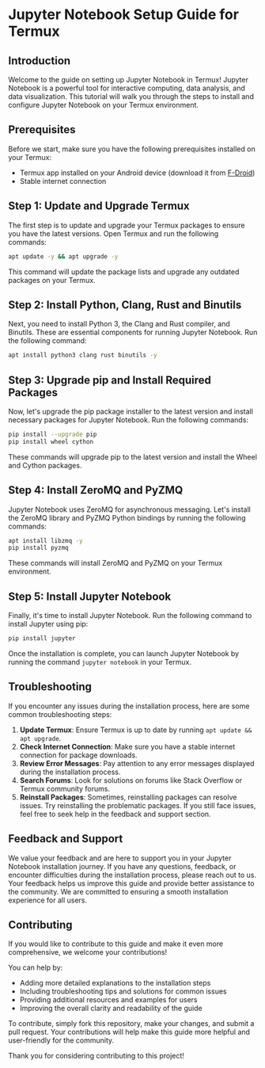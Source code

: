 # Jupyter Notebook Setup Guide for Termux
## Introduction
Welcome to the guide on setting up Jupyter Notebook in Termux!
Jupyter Notebook is a powerful tool for interactive computing, data analysis, and data visualization.
This tutorial will walk you through the steps to install and configure Jupyter Notebook on your Termux environment.

## Prerequisites
Before we start, make sure you have the following prerequisites installed on your Termux:
- Termux app installed on your Android device (download it from [F-Droid](https://f-droid.org/en/packages/com.termux/))
- Stable internet connection

## Step 1: Update and Upgrade Termux
The first step is to update and upgrade your Termux packages to ensure you have the latest versions.
Open Termux and run the following commands:
```bash
apt update -y && apt upgrade -y
```
This command will update the package lists and upgrade any outdated packages on your Termux.

## Step 2: Install Python, Clang, Rust and Binutils
Next, you need to install Python 3, the Clang and Rust compiler, and Binutils.
These are essential components for running Jupyter Notebook.
Run the following command:
```bash
apt install python3 clang rust binutils -y
```

## Step 3: Upgrade pip and Install Required Packages
Now, let's upgrade the pip package installer to the latest version and install necessary packages for Jupyter Notebook. 
Run the following commands:
```bash
pip install --upgrade pip
pip install wheel cython
```
These commands will upgrade pip to the latest version and install the Wheel and Cython packages.

## Step 4: Install ZeroMQ and PyZMQ
Jupyter Notebook uses ZeroMQ for asynchronous messaging. 
Let's install the ZeroMQ library and PyZMQ Python bindings by running the following commands:
```bash
apt install libzmq -y
pip install pyzmq
```
These commands will install ZeroMQ and PyZMQ on your Termux environment.

## Step 5: Install Jupyter Notebook
Finally, it's time to install Jupyter Notebook. Run the following command to install Jupyter using pip:
```bash
pip install jupyter
```

Once the installation is complete, you can launch Jupyter Notebook by running the command `jupyter notebook` in your Termux.

## Troubleshooting
If you encounter any issues during the installation process, here are some common troubleshooting steps:
1. **Update Termux**: Ensure Termux is up to date by running `apt update && apt upgrade`.
2. **Check Internet Connection**: Make sure you have a stable internet connection for package downloads.
3. **Review Error Messages**: Pay attention to any error messages displayed during the installation process.
4. **Search Forums**: Look for solutions on forums like Stack Overflow or Termux community forums.
5. **Reinstall Packages**: Sometimes, reinstalling packages can resolve issues. Try reinstalling the problematic packages.
If you still face issues, feel free to seek help in the feedback and support section.

## Feedback and Support
We value your feedback and are here to support you in your Jupyter Notebook installation journey. 
If you have any questions, feedback, or encounter difficulties during the installation process, please reach out to us. 
Your feedback helps us improve this guide and provide better assistance to the community.
We are committed to ensuring a smooth installation experience for all users.

## Contributing
If you would like to contribute to this guide and make it even more comprehensive, we welcome your contributions!

You can help by:
- Adding more detailed explanations to the installation steps
- Including troubleshooting tips and solutions for common issues
- Providing additional resources and examples for users
- Improving the overall clarity and readability of the guide

To contribute, simply fork this repository, make your changes, and submit a pull request.
Your contributions will help make this guide more helpful and user-friendly for the community.

Thank you for considering contributing to this project!
